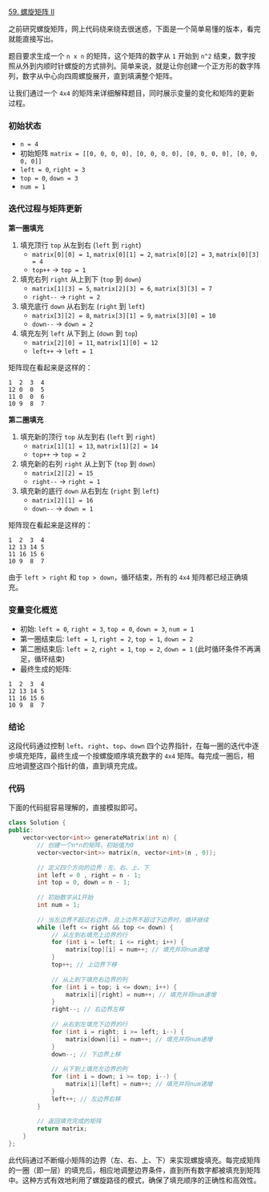 [59. 螺旋矩阵 II](https://leetcode.cn/problems/spiral-matrix-ii/description/)

之前研究螺旋矩阵，网上代码绕来绕去很迷惑，下面是一个简单易懂的版本，看完就能直接写出。

题目要求生成一个 `n x n` 的矩阵，这个矩阵的数字从 `1` 开始到 `n^2` 结束，数字按照从外到内顺时针螺旋的方式排列。简单来说，就是让你创建一个正方形的数字阵列，数字从中心向四周螺旋展开，直到填满整个矩阵。

让我们通过一个 `4x4` 的矩阵来详细解释题目，同时展示变量的变化和矩阵的更新过程。

### 初始状态
- `n = 4`
- 初始矩阵 `matrix = [[0, 0, 0, 0], [0, 0, 0, 0], [0, 0, 0, 0], [0, 0, 0, 0]]`
- `left = 0`, `right = 3`
- `top = 0`, `down = 3`
- `num = 1`

### 迭代过程与矩阵更新

**第一圈填充**
1. 填充顶行 `top` 从左到右 (`left` 到 `right`)
   - `matrix[0][0] = 1`, `matrix[0][1] = 2`, `matrix[0][2] = 3`, `matrix[0][3] = 4`
   - `top++` -> `top = 1`
2. 填充右列 `right` 从上到下 (`top` 到 `down`)
   - `matrix[1][3] = 5`, `matrix[2][3] = 6`, `matrix[3][3] = 7`
   - `right--` -> `right = 2`
3. 填充底行 `down` 从右到左 (`right` 到 `left`)
   - `matrix[3][2] = 8`, `matrix[3][1] = 9`, `matrix[3][0] = 10`
   - `down--` -> `down = 2`
4. 填充左列 `left` 从下到上 (`down` 到 `top`)
   - `matrix[2][0] = 11`, `matrix[1][0] = 12`
   - `left++` -> `left = 1`

矩阵现在看起来是这样的：
```
1  2  3  4
12 0  0  5
11 0  0  6
10 9  8  7
```

**第二圈填充**
1. 填充新的顶行 `top` 从左到右 (`left` 到 `right`)
   - `matrix[1][1] = 13`, `matrix[1][2] = 14`
   - `top++` -> `top = 2`
2. 填充新的右列 `right` 从上到下 (`top` 到 `down`)
   - `matrix[2][2] = 15`
   - `right--` -> `right = 1`
3. 填充新的底行 `down` 从右到左 (`right` 到 `left`)
   - `matrix[2][1] = 16`
   - `down--` -> `down = 1`
   
矩阵现在看起来是这样的：
```
1  2  3  4
12 13 14 5
11 16 15 6
10 9  8  7
```

由于 `left > right` 和 `top > down`，循环结束，所有的 `4x4` 矩阵都已经正确填充。

### 变量变化概览
- 初始: `left = 0`, `right = 3`, `top = 0`, `down = 3`, `num = 1`
- 第一圈结束后: `left = 1`, `right = 2`, `top = 1`, `down = 2`
- 第二圈结束后: `left = 2`, `right = 1`, `top = 2`, `down = 1` (此时循环条件不再满足，循环结束)
- 最终生成的矩阵:
```
1  2  3  4
12 13 14 5
11 16 15 6
10 9  8  7
```

### 结论
这段代码通过控制 `left`、`right`、`top`、`down` 四个边界指针，在每一圈的迭代中逐步填充矩阵，最终生成一个按螺旋顺序填充数字的 `4x4` 矩阵。每完成一圈后，相应地调整这四个指针的值，直到填充完成。


### 代码

下面的代码挺容易理解的，直接模拟即可。

```cpp
class Solution {
public:
    vector<vector<int>> generateMatrix(int n) {
        // 创建一个n*n的矩阵，初始值为0
        vector<vector<int>> matrix(n, vector<int>(n , 0));
        
        // 定义四个方向的边界：左、右、上、下
        int left = 0 , right = n - 1;
        int top = 0, down = n - 1;
        
        // 初始数字从1开始
        int num = 1;
        
        // 当左边界不超过右边界，且上边界不超过下边界时，循环继续
        while (left <= right && top <= down) {
            // 从左到右填充上边界的行
            for (int i = left; i <= right; i++) {
                matrix[top][i] = num++; // 填充并将num递增
            }
            top++; // 上边界下移
            
            // 从上到下填充右边界的列
            for (int i = top; i <= down; i++) {
                matrix[i][right] = num++; // 填充并将num递增
            }
            right--; // 右边界左移
            
            // 从右到左填充下边界的行
            for (int i = right; i >= left; i--) {
                matrix[down][i] = num++; // 填充并将num递增
            }
            down--; // 下边界上移
            
            // 从下到上填充左边界的列
            for (int i = down; i >= top; i--) {
                matrix[i][left] = num++; // 填充并将num递增
            }
            left++; // 左边界右移
        }
        
        // 返回填充完成的矩阵
        return matrix;
    }
};
```

此代码通过不断缩小矩阵的边界（左、右、上、下）来实现螺旋填充。每完成矩阵的一圈（即一层）的填充后，相应地调整边界条件，直到所有数字都被填充到矩阵中。这种方式有效地利用了螺旋路径的模式，确保了填充顺序的正确性和高效性。

